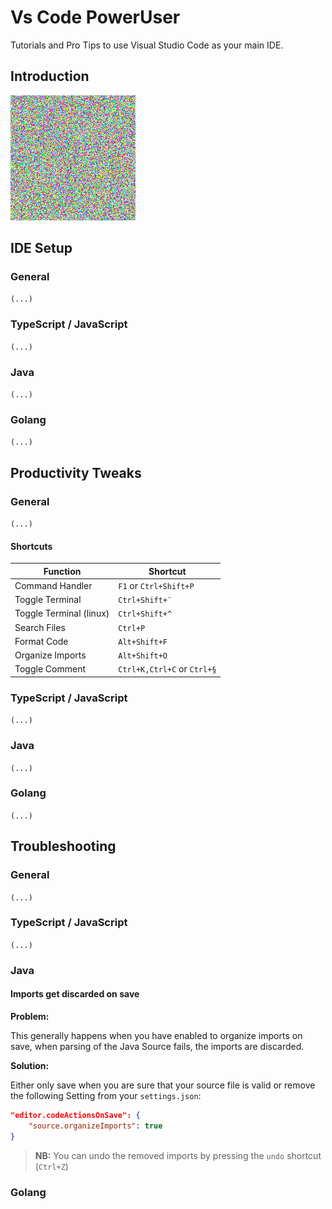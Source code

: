 # Vs Code PowerUser

Tutorials and Pro Tips to use Visual Studio Code as your main IDE.

## Introduction

![Example Image](asset/test.png)

## IDE Setup

### General

`(...)`

### TypeScript / JavaScript

`(...)`

### Java

`(...)`

### Golang

`(...)`

## Productivity Tweaks

### General

`(...)`

#### Shortcuts

| Function                       | Shortcut                         |
|--------------------------------|----------------------------------|
| Command Handler                | `F1` or `Ctrl+Shift+P`           |
| Toggle Terminal                | `Ctrl+Shift+¨`                   |
| Toggle Terminal (linux)        | `Ctrl+Shift+^`                   |
| Search Files                   | `Ctrl+P`                         |
| Format Code                    | `Alt+Shift+F`                    |
| Organize Imports               | `Alt+Shift+O`                    |
| Toggle Comment                 | `Ctrl+K,Ctrl+C` or `Ctrl+§`      |

### TypeScript / JavaScript

`(...)`

### Java

`(...)`

### Golang

`(...)`

## Troubleshooting

### General

`(...)`

### TypeScript / JavaScript

`(...)`

### Java

#### Imports get discarded on save

**Problem:**

This generally happens when you have enabled to organize imports on save, when parsing of the Java Source fails, the imports are discarded.

**Solution:**

Either only save when you are sure that your source file is valid or remove the following Setting from your `settings.json`:

```json
"editor.codeActionsOnSave": {
    "source.organizeImports": true
}
```

> **NB:** You can undo the removed imports by pressing the `undo` shortcut (`Ctrl+Z`)

### Golang